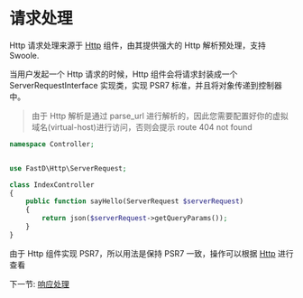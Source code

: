 # 请求处理

Http 请求处理来源于 [Http](https://github.com/JanHuang/http) 组件，由其提供强大的 Http 解析预处理，支持 Swoole.

当用户发起一个 Http 请求的时候，Http 组件会将请求封装成一个 ServerRequestInterface 实现类，实现 PSR7 标准，并且将对象传递到控制器中。

> 由于 Http 解析是通过 parse_url 进行解析的，因此您需要配置好你的虚拟域名(virtual-host)进行访问，否则会提示 route 404 not found

```php
namespace Controller;


use FastD\Http\ServerRequest;

class IndexController
{
    public function sayHello(ServerRequest $serverRequest)
    {
        return json($serverRequest->getQueryParams());
    }
}
```

由于 Http 组件实现 PSR7，所以用法是保持 PSR7 一致，操作可以根据 [Http](https://github.com/JanHuang/http) 进行查看

下一节: [响应处理](2-3-response-handling.md)